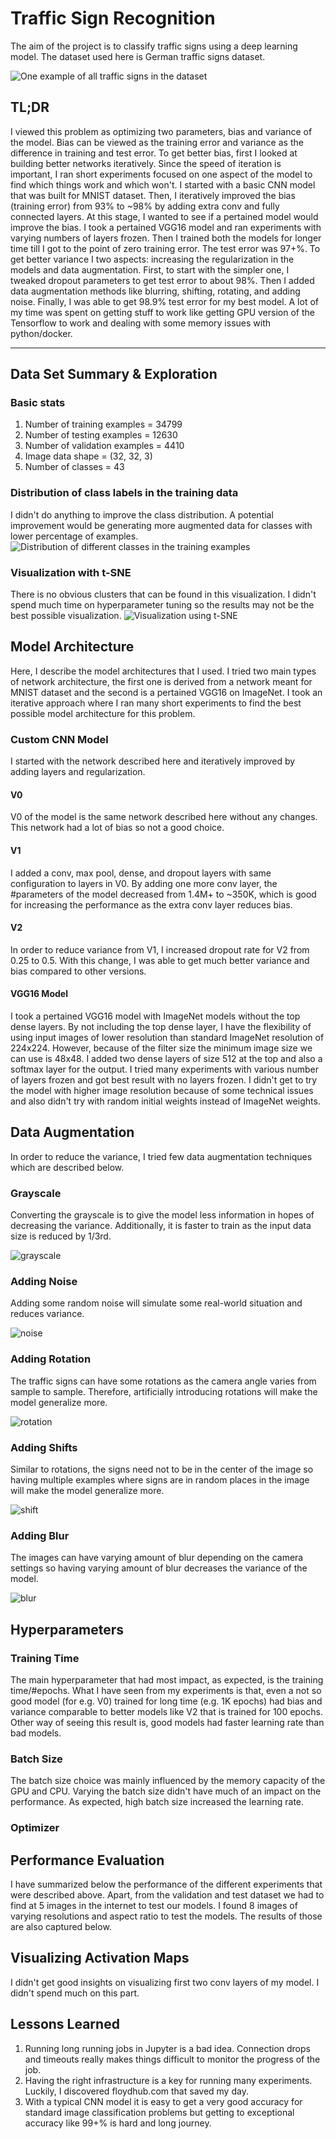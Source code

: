 [all_signs]: ./images/all_signs.png "One example of all traffic signs in the dataset"
[class_distribution]: ./images/class_distribution.png "Distribution of different classes in the training examples"
[tsne]: ./images/tsne.png "Visualization using t-SNE"
[grayscale]: ./images/grayscale.png "grayscale"
[noise]: ./images/noise.png "noise"
[rotation]: ./images/rotation.png "rotation"
[shift]: ./images/shift.png "shift"
[blur]: ./images/blur.png "blur"


# **Traffic Sign Recognition** 

The aim of the project is to classify traffic signs using a deep learning model. The dataset used here is German traffic signs dataset.

![][all_signs]

## TL;DR
I viewed this problem as optimizing two parameters, bias and variance of the model. Bias can be viewed as the training error and variance as the difference in training and test error. To get better bias, first I looked at building better networks iteratively. Since the speed of iteration is important, I ran short experiments focused on one aspect of the model to find which things work and which won't. I started with a basic CNN model that was built for MNIST dataset. Then, I iteratively improved the bias (training error) from 93% to ~98% by adding extra conv and fully connected layers. At this stage, I wanted to see if a pertained model would improve the bias. I took a pertained VGG16 model and ran experiments with varying numbers of layers frozen. Then I trained both the models for longer time till I got to the point of zero training error. The test error was 97+%. To get better variance I two aspects: increasing the regularization in the models and data augmentation. First, to start with the simpler one, I tweaked dropout parameters to get test error to about 98%. Then I added data augmentation methods like blurring, shifting, rotating, and adding noise. Finally, I was able to get 98.9% test error for my best model. A lot of my time was spent on getting stuff to work like getting GPU version of the Tensorflow to work and dealing with some memory issues with python/docker.

---

## Data Set Summary & Exploration

### Basic stats
1. Number of training examples = 34799
1. Number of testing examples = 12630
1. Number of validation examples = 4410
1. Image data shape = (32, 32, 3)
1. Number of classes = 43

### Distribution of class labels in the training data
I didn't do anything to improve the class distribution. A potential improvement would be generating more augmented data for classes with lower percentage of examples.
![][class_distribution]

### Visualization with t-SNE
There is no obvious clusters that can be found in this visualization. I didn't spend much time on hyperparameter tuning so the results may not be the best possible visualization.
![][tsne]

## Model Architecture
Here, I describe the model architectures that I used. I tried two main types of network architecture, the first one is derived from a network meant for MNIST dataset and the second is a pertained VGG16 on ImageNet. I took an iterative approach where I ran many short experiments to find the best possible model architecture for this problem.

### Custom CNN Model
I started with the network described here and iteratively improved by adding layers and regularization.

#### V0 
V0 of the model is the same network described here without any changes. This network had a lot of bias so not a good choice.

#### V1
I added a conv, max pool, dense, and dropout layers with same configuration to layers in V0. By adding one more conv layer, the #parameters of the model decreased from 1.4M+ to ~350K, which is good for increasing the performance as the extra conv layer reduces bias.

#### V2
In order to reduce variance from V1, I increased dropout rate for V2 from 0.25 to 0.5. With this change, I was able to get much better variance and bias compared to other versions.


#### VGG16 Model
I took a pertained VGG16 model with ImageNet models without the top dense layers. By not including the top dense layer, I have the flexibility of using input images of lower resolution than standard ImageNet resolution of 224x224. However, because of the filter size the minimum image size we can use is 48x48. I added two dense layers of size 512 at the top and also a softmax layer for the output. I tried many experiments with various number of layers frozen and got best result with no layers frozen. I didn't get to try the model with higher image resolution because of some technical issues and also didn't try with random initial weights instead of ImageNet weights.

## Data Augmentation
In order to reduce the variance, I tried few data augmentation techniques which are described below.

### Grayscale
Converting the grayscale is to give the model less information in hopes of decreasing the variance. Additionally, it is faster to train as the input data size is reduced by 1/3rd.

![][grayscale]

### Adding Noise
Adding some random noise will simulate some real-world situation and reduces variance.

![][noise]

### Adding Rotation
The traffic signs can have some rotations as the camera angle varies from sample to sample. Therefore, artificially introducing rotations will make the model generalize more.

![][rotation]

### Adding Shifts
Similar to rotations, the signs need not to be in the center of the image so having multiple examples where signs are in random places in the image will make the model generalize more.

![][shift]

### Adding Blur
The images can have varying amount of blur depending on the camera settings so having varying amount of blur decreases the variance of the model.

![][blur]

## Hyperparameters

### Training Time
The main hyperparameter that had most impact, as expected, is the training time/#epochs. What I have seen from my experiments is that, even a not so good model (for e.g. V0) trained for long time (e.g. 1K epochs) had bias and variance comparable to better models like V2 that is trained for 100 epochs. Other way of seeing this result is, good models had faster learning rate than bad models.

### Batch Size
The batch size choice was mainly influenced by the memory capacity of the GPU and CPU. Varying the batch size didn't have much of an impact on the performance. As expected, high batch size increased the learning rate.

### Optimizer
## Performance Evaluation
I have summarized below the performance of the different experiments that were described above. Apart, from the validation and test dataset we had to find at 5 images in the internet to test our models. I found 8 images of varying resolutions and aspect ratio to test the models. The results of those are also captured below.

## Visualizing Activation Maps
I didn't get good insights on visualizing first two conv layers of my model. I didn't spend much on this part.

## Lessons Learned
1. Running long running jobs in Jupyter is a bad idea. Connection drops and timeouts really makes things difficult to monitor the progress of the job.
2. Having the right infrastructure is a key for running many experiments. Luckily, I discovered floydhub.com that saved my day.
3. With a typical CNN model it is easy to get a very good accuracy for standard image classification problems but getting to exceptional accuracy like 99+% is hard and long journey. 
